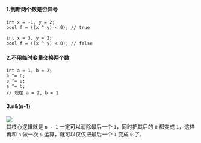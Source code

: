 #### 1.判断两个数是否异号   
```
int x = -1, y = 2;
bool f = ((x ^ y) < 0); // true

int x = 3, y = 2;
bool f = ((x ^ y) < 0); // false
```

#### 2.不用临时变量交换两个数  
```
int a = 1, b = 2;
a ^= b;
b ^= a;
a ^= b;
// 现在 a = 2, b = 1
```

#### 3.n&(n-1)  
![](https://gblobscdn.gitbook.com/assets%2F-M1hB-LnPpOmZGsmxY7T%2Fsync%2Fc4463610a4ba45afda78d57c7dd860b32e447b52.png?alt=media)  
其核心逻辑就是 `n - 1` 一定可以消除最后一个 `1`，同时把其后的 `0` 都变成 `1`，这样再和 `n` 做一次 `&` 运算，就可以仅仅把最后一个 `1` 变成 `0` 了。